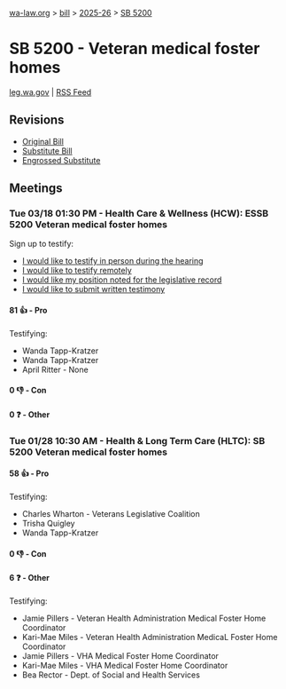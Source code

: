 [wa-law.org](/) > [bill](/bill/) > [2025-26](/bill/2025-26/) > [SB 5200](/bill/2025-26/sb/5200/)

# SB 5200 - Veteran medical foster homes
[leg.wa.gov](https://app.leg.wa.gov/billsummary?BillNumber=5200&Year=2025&Initiative=false) | [RSS Feed](./rss.xml)

## Revisions
* [Original Bill](1/)
* [Substitute Bill](S/)
* [Engrossed Substitute](S.E/)

## Meetings
### Tue 03/18 01:30 PM - Health Care & Wellness (HCW): ESSB 5200 Veteran medical foster homes
Sign up to testify:
* [I would like to testify in person during the hearing](https://app.leg.wa.gov/csi/Testifier/Add?chamber=House&mId=33031&aId=165670&caId=26496&tId=1)
* [I would like to testify remotely](https://app.leg.wa.gov/csi/Testifier/Add?chamber=House&mId=33031&aId=165670&caId=26496&tId=2)
* [I would like my position noted for the legislative record](https://app.leg.wa.gov/csi/Testifier/Add?chamber=House&mId=33031&aId=165670&caId=26496&tId=3)
* [I would like to submit written testimony](https://app.leg.wa.gov/csi/Testifier/Add?chamber=House&mId=33031&aId=165670&caId=26496&tId=4)

#### 81 👍 - Pro
Testifying:
* Wanda Tapp-Kratzer
* Wanda Tapp-Kratzer
* April Ritter - None

#### 0 👎 - Con

#### 0 ❓ - Other

### Tue 01/28 10:30 AM - Health & Long Term Care (HLTC): SB 5200 Veteran medical foster homes
#### 58 👍 - Pro
Testifying:
* Charles Wharton - Veterans Legislative Coalition
* Trisha Quigley
* Wanda Tapp-Kratzer

#### 0 👎 - Con

#### 6 ❓ - Other
Testifying:
* Jamie Pillers - Veteran Health Administration Medical Foster Home Coordinator
* Kari-Mae Miles - Veteran Health Administration MedicaL Foster Home Coordinator
* Jamie Pillers - VHA Medical Foster Home Coordinator
* Kari-Mae Miles - VHA Medical Foster Home Coordinator
* Bea Rector - Dept. of Social and Health Services
